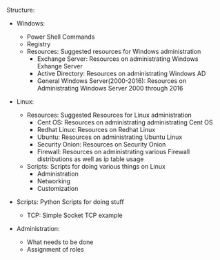 Structure:

  - Windows:
      - Power Shell Commands
      - Registry
      - Resources: Suggested resources for Windows administration
          - Exchange Server: Resources on administrating Windows Exhange Server
          - Active Directory: Resources on administrating Windows AD
          - General Windows Server(2000-2016): Resources on Administrating Windows Server 2000 through 2016

  - Linux:
      - Resources: Suggested Resources for Linux administration
          - Cent OS: Resources on administrating administrating Cent OS 
          - Redhat Linux: Resources on Redhat Linux
          - Ubuntu: Resources on administrating Ubuntu Linux
          - Security Onion: Resources on Security Onion
          - Firewall: Resources on administrating various Firewall distributions as well as ip table usage
      - Scripts: Scripts for doing various things on Linux
          - Administration
          - Networking
          - Customization

  - Scripts: Python Scripts for doing stuff
      - TCP: Simple Socket TCP example

  - Administration:
      - What needs to be done
      - Assignment of roles


